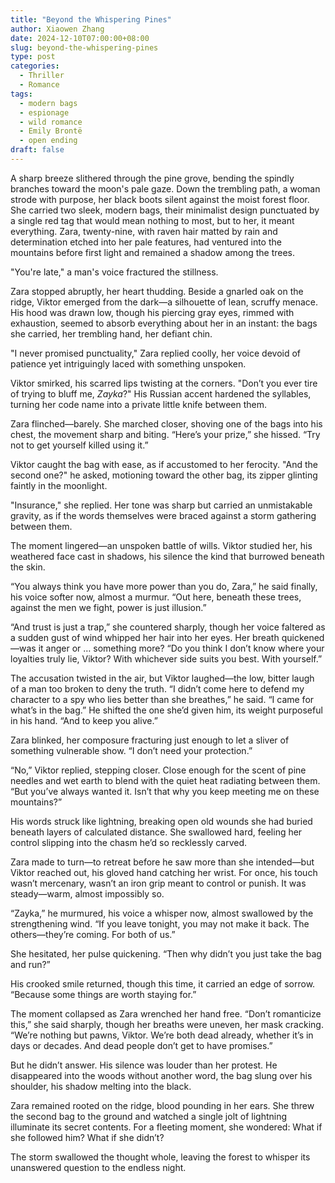 ```yaml
---
title: "Beyond the Whispering Pines"
author: Xiaowen Zhang
date: 2024-12-10T07:00:00+08:00
slug: beyond-the-whispering-pines
type: post
categories:
  - Thriller
  - Romance
tags:
  - modern bags
  - espionage
  - wild romance
  - Emily Brontë
  - open ending
draft: false
---
```


A sharp breeze slithered through the pine grove, bending the spindly branches toward the moon's pale gaze. Down the trembling path, a woman strode with purpose, her black boots silent against the moist forest floor. She carried two sleek, modern bags, their minimalist design punctuated by a single red tag that would mean nothing to most, but to her, it meant everything. Zara, twenty-nine, with raven hair matted by rain and determination etched into her pale features, had ventured into the mountains before first light and remained a shadow among the trees. 

"You're late," a man's voice fractured the stillness. 

Zara stopped abruptly, her heart thudding. Beside a gnarled oak on the ridge, Viktor emerged from the dark—a silhouette of lean, scruffy menace. His hood was drawn low, though his piercing gray eyes, rimmed with exhaustion, seemed to absorb everything about her in an instant: the bags she carried, her trembling hand, her defiant chin.

"I never promised punctuality," Zara replied coolly, her voice devoid of patience yet intriguingly laced with something unspoken.

Viktor smirked, his scarred lips twisting at the corners. "Don’t you ever tire of trying to bluff me, *Zayka*?" His Russian accent hardened the syllables, turning her code name into a private little knife between them.

Zara flinched—barely. She marched closer, shoving one of the bags into his chest, the movement sharp and biting. “Here’s your prize,” she hissed. “Try not to get yourself killed using it.”  

Viktor caught the bag with ease, as if accustomed to her ferocity. "And the second one?" he asked, motioning toward the other bag, its zipper glinting faintly in the moonlight.

"Insurance," she replied. Her tone was sharp but carried an unmistakable gravity, as if the words themselves were braced against a storm gathering between them.

The moment lingered—an unspoken battle of wills. Viktor studied her, his weathered face cast in shadows, his silence the kind that burrowed beneath the skin. 

“You always think you have more power than you do, Zara,” he said finally, his voice softer now, almost a murmur. “Out here, beneath these trees, against the men we fight, power is just illusion.”

“And trust is just a trap,” she countered sharply, though her voice faltered as a sudden gust of wind whipped her hair into her eyes. Her breath quickened—was it anger or … something more? “Do you think I don’t know where your loyalties truly lie, Viktor? With whichever side suits you best. With yourself.”

The accusation twisted in the air, but Viktor laughed—the low, bitter laugh of a man too broken to deny the truth. “I didn’t come here to defend my character to a spy who lies better than she breathes,” he said. “I came for what’s in the bag.” He shifted the one she’d given him, its weight purposeful in his hand. “And to keep you alive.”

Zara blinked, her composure fracturing just enough to let a sliver of something vulnerable show. “I don’t need your protection.”

“No,” Viktor replied, stepping closer. Close enough for the scent of pine needles and wet earth to blend with the quiet heat radiating between them. “But you’ve always wanted it. Isn’t that why you keep meeting me on these mountains?”

His words struck like lightning, breaking open old wounds she had buried beneath layers of calculated distance. She swallowed hard, feeling her control slipping into the chasm he’d so recklessly carved.

Zara made to turn—to retreat before he saw more than she intended—but Viktor reached out, his gloved hand catching her wrist. For once, his touch wasn’t mercenary, wasn’t an iron grip meant to control or punish. It was steady—warm, almost impossibly so.

“Zayka,” he murmured, his voice a whisper now, almost swallowed by the strengthening wind. “If you leave tonight, you may not make it back. The others—they’re coming. For both of us.”

She hesitated, her pulse quickening. “Then why didn’t you just take the bag and run?”

His crooked smile returned, though this time, it carried an edge of sorrow. “Because some things are worth staying for.”

The moment collapsed as Zara wrenched her hand free. “Don’t romanticize this,” she said sharply, though her breaths were uneven, her mask cracking. “We’re nothing but pawns, Viktor. We’re both dead already, whether it’s in days or decades. And dead people don’t get to have promises.”

But he didn’t answer. His silence was louder than her protest. He disappeared into the woods without another word, the bag slung over his shoulder, his shadow melting into the black.

Zara remained rooted on the ridge, blood pounding in her ears. She threw the second bag to the ground and watched a single jolt of lightning illuminate its secret contents. For a fleeting moment, she wondered: What if she followed him? What if she didn’t?

The storm swallowed the thought whole, leaving the forest to whisper its unanswered question to the endless night.